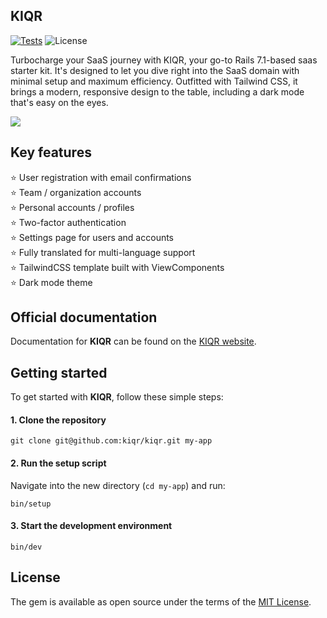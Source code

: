 KIQR
----
[![Tests](https://github.com/kiqr/kiqr/actions/workflows/tests.yaml/badge.svg)](https://github.com/kiqr/kiqr/actions/workflows/tests.yaml)
![License](https://img.shields.io/github/license/kiqr/kiqr)

Turbocharge your SaaS journey with KIQR, your go-to Rails 7.1-based saas starter kit. It's designed to let you dive right into the SaaS domain with minimal setup and maximum efficiency. Outfitted with Tailwind CSS, it brings a modern, responsive design to the table, including a dark mode that's easy on the eyes.

<img src="https://kiqr.dev/screenshots/edit-profile.png">

## Key features

 ⭐ User registration with email confirmations <br>
 ⭐ Team / organization accounts <br>
 ⭐ Personal accounts / profiles <br>
 ⭐ Two-factor authentication <br>
 ⭐ Settings page for users and accounts <br>
 ⭐ Fully translated for multi-language support <br>
 ⭐ TailwindCSS template built with ViewComponents <br>
 ⭐ Dark mode theme

## Official documentation

Documentation for **KIQR** can be found on the [KIQR website](https://kiqr.dev).

## Getting started

To get started with **KIQR**, follow these simple steps:

#### 1. Clone the repository

```console
git clone git@github.com:kiqr/kiqr.git my-app
```

#### 2. Run the setup script

Navigate into the new directory (```cd my-app```) and run:

```console
bin/setup
```

#### 3. Start the development environment
```console
bin/dev
```

## License
The gem is available as open source under the terms of the [MIT License](https://opensource.org/licenses/MIT).
